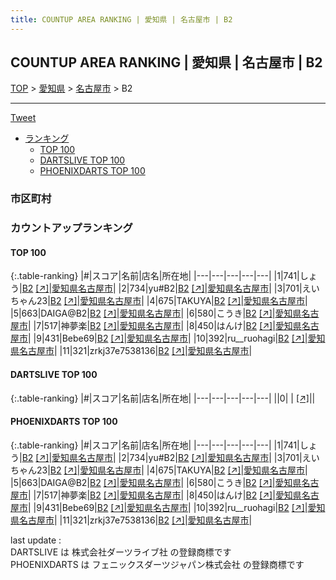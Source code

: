 ```yaml
---
title: COUNTUP AREA RANKING | 愛知県 | 名古屋市 | B2
---
```

## COUNTUP AREA RANKING | 愛知県 | 名古屋市 | B2

[TOP](/darts/rank/) > [愛知県](/darts/rank/愛知県/) > [名古屋市](/darts/rank/愛知県/名古屋市/) > B2

___

<a href="https://twitter.com/share?ref_src=twsrc%5Etfw" data-text="COUNTUP AREA RANKING | 愛知県名古屋市B2" class="twitter-share-button" data-hashtags="DARTSLIVE,PHOENIXDARTS,darts,ダーツ" data-show-count="false">Tweet</a>

* [ランキング](#カウントアップランキング)
    * [TOP 100](#top-100)
    * [DARTSLIVE TOP 100](#dartslive-top-100)
    * [PHOENIXDARTS TOP 100](#phoenixdarts-top-100)

### 市区町村

<ul>

</ul>

### カウントアップランキング

#### TOP 100



{:.table-ranking}
|#|スコア|名前|店名|所在地|
|---|---|---|---|---|
|1|741|<span class="rank-name-pd">しょう</span>|<a href="/darts/rank/shops/79670.html">B2</a> <a href="https://vs.phoenixdarts.com/jp/shop/shopDetailInfo/s_79670?s_seq=79670">[↗]</a>|<a href="/darts/rank/愛知県/名古屋市">愛知県名古屋市</a>|
|2|734|<span class="rank-name-pd">yu#B2</span>|<a href="/darts/rank/shops/79670.html">B2</a> <a href="https://vs.phoenixdarts.com/jp/shop/shopDetailInfo/s_79670?s_seq=79670">[↗]</a>|<a href="/darts/rank/愛知県/名古屋市">愛知県名古屋市</a>|
|3|701|<span class="rank-name-pd">えいちゃん23</span>|<a href="/darts/rank/shops/79670.html">B2</a> <a href="https://vs.phoenixdarts.com/jp/shop/shopDetailInfo/s_79670?s_seq=79670">[↗]</a>|<a href="/darts/rank/愛知県/名古屋市">愛知県名古屋市</a>|
|4|675|<span class="rank-name-pd">TAKUYA</span>|<a href="/darts/rank/shops/79670.html">B2</a> <a href="https://vs.phoenixdarts.com/jp/shop/shopDetailInfo/s_79670?s_seq=79670">[↗]</a>|<a href="/darts/rank/愛知県/名古屋市">愛知県名古屋市</a>|
|5|663|<span class="rank-name-pd">DAIGA@B2</span>|<a href="/darts/rank/shops/79670.html">B2</a> <a href="https://vs.phoenixdarts.com/jp/shop/shopDetailInfo/s_79670?s_seq=79670">[↗]</a>|<a href="/darts/rank/愛知県/名古屋市">愛知県名古屋市</a>|
|6|580|<span class="rank-name-pd">こうき</span>|<a href="/darts/rank/shops/79670.html">B2</a> <a href="https://vs.phoenixdarts.com/jp/shop/shopDetailInfo/s_79670?s_seq=79670">[↗]</a>|<a href="/darts/rank/愛知県/名古屋市">愛知県名古屋市</a>|
|7|517|<span class="rank-name-pd">神夢楽</span>|<a href="/darts/rank/shops/79670.html">B2</a> <a href="https://vs.phoenixdarts.com/jp/shop/shopDetailInfo/s_79670?s_seq=79670">[↗]</a>|<a href="/darts/rank/愛知県/名古屋市">愛知県名古屋市</a>|
|8|450|<span class="rank-name-pd">はんけ</span>|<a href="/darts/rank/shops/79670.html">B2</a> <a href="https://vs.phoenixdarts.com/jp/shop/shopDetailInfo/s_79670?s_seq=79670">[↗]</a>|<a href="/darts/rank/愛知県/名古屋市">愛知県名古屋市</a>|
|9|431|<span class="rank-name-pd">Bebe69</span>|<a href="/darts/rank/shops/79670.html">B2</a> <a href="https://vs.phoenixdarts.com/jp/shop/shopDetailInfo/s_79670?s_seq=79670">[↗]</a>|<a href="/darts/rank/愛知県/名古屋市">愛知県名古屋市</a>|
|10|392|<span class="rank-name-pd">ru__ruohagi</span>|<a href="/darts/rank/shops/79670.html">B2</a> <a href="https://vs.phoenixdarts.com/jp/shop/shopDetailInfo/s_79670?s_seq=79670">[↗]</a>|<a href="/darts/rank/愛知県/名古屋市">愛知県名古屋市</a>|
|11|321|<span class="rank-name-pd">zrkj37e7538136</span>|<a href="/darts/rank/shops/79670.html">B2</a> <a href="https://vs.phoenixdarts.com/jp/shop/shopDetailInfo/s_79670?s_seq=79670">[↗]</a>|<a href="/darts/rank/愛知県/名古屋市">愛知県名古屋市</a>|


#### DARTSLIVE TOP 100



{:.table-ranking}
|#|スコア|名前|店名|所在地|
|---|---|---|---|---|
||0|<span class="rank-name-dl"> </span>|<a href="/darts/rank/shops/.html"></a> <a href="">[↗]</a>|<a href="/darts/rank//"></a>|


#### PHOENIXDARTS TOP 100



{:.table-ranking}
|#|スコア|名前|店名|所在地|
|---|---|---|---|---|
|1|741|<span class="rank-name-pd">しょう</span>|<a href="/darts/rank/shops/79670.html">B2</a> <a href="https://vs.phoenixdarts.com/jp/shop/shopDetailInfo/s_79670?s_seq=79670">[↗]</a>|<a href="/darts/rank/愛知県/名古屋市">愛知県名古屋市</a>|
|2|734|<span class="rank-name-pd">yu#B2</span>|<a href="/darts/rank/shops/79670.html">B2</a> <a href="https://vs.phoenixdarts.com/jp/shop/shopDetailInfo/s_79670?s_seq=79670">[↗]</a>|<a href="/darts/rank/愛知県/名古屋市">愛知県名古屋市</a>|
|3|701|<span class="rank-name-pd">えいちゃん23</span>|<a href="/darts/rank/shops/79670.html">B2</a> <a href="https://vs.phoenixdarts.com/jp/shop/shopDetailInfo/s_79670?s_seq=79670">[↗]</a>|<a href="/darts/rank/愛知県/名古屋市">愛知県名古屋市</a>|
|4|675|<span class="rank-name-pd">TAKUYA</span>|<a href="/darts/rank/shops/79670.html">B2</a> <a href="https://vs.phoenixdarts.com/jp/shop/shopDetailInfo/s_79670?s_seq=79670">[↗]</a>|<a href="/darts/rank/愛知県/名古屋市">愛知県名古屋市</a>|
|5|663|<span class="rank-name-pd">DAIGA@B2</span>|<a href="/darts/rank/shops/79670.html">B2</a> <a href="https://vs.phoenixdarts.com/jp/shop/shopDetailInfo/s_79670?s_seq=79670">[↗]</a>|<a href="/darts/rank/愛知県/名古屋市">愛知県名古屋市</a>|
|6|580|<span class="rank-name-pd">こうき</span>|<a href="/darts/rank/shops/79670.html">B2</a> <a href="https://vs.phoenixdarts.com/jp/shop/shopDetailInfo/s_79670?s_seq=79670">[↗]</a>|<a href="/darts/rank/愛知県/名古屋市">愛知県名古屋市</a>|
|7|517|<span class="rank-name-pd">神夢楽</span>|<a href="/darts/rank/shops/79670.html">B2</a> <a href="https://vs.phoenixdarts.com/jp/shop/shopDetailInfo/s_79670?s_seq=79670">[↗]</a>|<a href="/darts/rank/愛知県/名古屋市">愛知県名古屋市</a>|
|8|450|<span class="rank-name-pd">はんけ</span>|<a href="/darts/rank/shops/79670.html">B2</a> <a href="https://vs.phoenixdarts.com/jp/shop/shopDetailInfo/s_79670?s_seq=79670">[↗]</a>|<a href="/darts/rank/愛知県/名古屋市">愛知県名古屋市</a>|
|9|431|<span class="rank-name-pd">Bebe69</span>|<a href="/darts/rank/shops/79670.html">B2</a> <a href="https://vs.phoenixdarts.com/jp/shop/shopDetailInfo/s_79670?s_seq=79670">[↗]</a>|<a href="/darts/rank/愛知県/名古屋市">愛知県名古屋市</a>|
|10|392|<span class="rank-name-pd">ru__ruohagi</span>|<a href="/darts/rank/shops/79670.html">B2</a> <a href="https://vs.phoenixdarts.com/jp/shop/shopDetailInfo/s_79670?s_seq=79670">[↗]</a>|<a href="/darts/rank/愛知県/名古屋市">愛知県名古屋市</a>|
|11|321|<span class="rank-name-pd">zrkj37e7538136</span>|<a href="/darts/rank/shops/79670.html">B2</a> <a href="https://vs.phoenixdarts.com/jp/shop/shopDetailInfo/s_79670?s_seq=79670">[↗]</a>|<a href="/darts/rank/愛知県/名古屋市">愛知県名古屋市</a>|


<div class="footer border-top border-gray-light mt-5 pt-3 text-right text-gray">
    last update : <span style="font-weight: italic" id="foot_last_modified"></span><br />
    DARTSLIVE は 株式会社ダーツライブ社 の登録商標です<br />
    PHOENIXDARTS は フェニックスダーツジャパン株式会社 の登録商標です<br />
</div>

<script src="https://cdnjs.cloudflare.com/ajax/libs/jquery.tablesorter/2.31.3/js/jquery.tablesorter.min.js" integrity="sha512-qzgd5cYSZcosqpzpn7zF2ZId8f/8CHmFKZ8j7mU4OUXTNRd5g+ZHBPsgKEwoqxCtdQvExE5LprwwPAgoicguNg==" crossorigin="anonymous" referrerpolicy="no-referrer"></script>
<link rel="stylesheet" href="https://cdnjs.cloudflare.com/ajax/libs/jquery.tablesorter/2.31.3/css/theme.default.min.css" integrity="sha512-wghhOJkjQX0Lh3NSWvNKeZ0ZpNn+SPVXX1Qyc9OCaogADktxrBiBdKGDoqVUOyhStvMBmJQ8ZdMHiR3wuEq8+w==" crossorigin="anonymous" referrerpolicy="no-referrer" />
<script>
$(function() {
    $(".table-ranking").tablesorter({sortList:[[0, 0]]});
    $("#foot_last_modified").text(formatDate(new Date(document.lastModified), 'yyyy-MM-dd HH:mm:ss'));
});
</script>

<script async src="https://platform.twitter.com/widgets.js" charset="utf-8"></script>